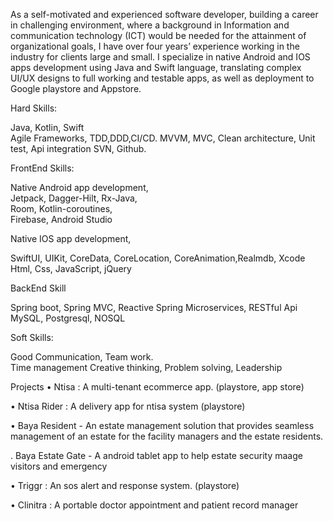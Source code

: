 As a self-motivated and experienced software developer, building a career in challenging environment, 
where a background in Information and communication technology (ICT) would be needed for the attainment of organizational goals, 
I have over four years’ experience working in the industry for clients large and small. 
I specialize in native Android and IOS apps development using Java and Swift language, 
translating complex UI/UX designs to full working and testable apps, as well as deployment to Google playstore and Appstore. 


Hard Skills: 

Java, Kotlin, Swift   
Agile Frameworks, TDD,DDD,CI/CD. 
MVVM, MVC, Clean architecture, Unit test, Api integration SVN, Github. 

FrontEnd Skills: 

Native Android app development,  
Jetpack, 
Dagger-Hilt, 
Rx-Java,  
Room, 
Kotlin-coroutines,  
Firebase, Android Studio 


Native IOS app development, 

SwiftUI,
UIKit,
CoreData, 
CoreLocation,
CoreAnimation,Realmdb, Xcode 
Html, Css, JavaScript, jQuery



BackEnd Skill

Spring boot, 
Spring MVC, 
Reactive Spring
Microservices, 
RESTful Api
MySQL, 
Postgresql, 
NOSQL




Soft Skills: 

Good Communication, 
Team work.                           
Time management
Creative thinking, 
Problem solving,
Leadership






Projects 
•	Ntisa : A multi-tenant ecommerce app. (playstore, app store)


•	Ntisa Rider : A delivery app for ntisa system (playstore)


•	Baya Resident - An estate management solution that provides seamless management of an estate for the facility managers and the estate residents.


. Baya Estate Gate - A android tablet app to help estate security maage visitors and emergency


•	Triggr : An sos alert and response system. (playstore) 


•	Clinitra : A portable doctor appointment and patient record manager

